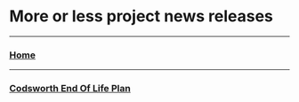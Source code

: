 # More or less project news releases

---

### [Home](/)

---

### [Codsworth End Of Life Plan](/releases/codsworth-end-of-life-plan)

